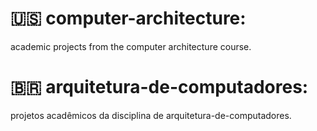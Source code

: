 # 🇺🇸 computer-architecture:

academic projects from the computer architecture course.

# 🇧🇷 arquitetura-de-computadores:

projetos acadêmicos da disciplina de arquitetura-de-computadores.
